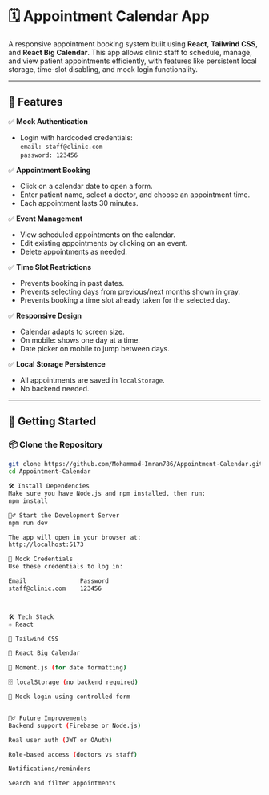 # 🗓️ Appointment Calendar App

A responsive appointment booking system built using **React**, **Tailwind CSS**, and **React Big Calendar**. This app allows clinic staff to schedule, manage, and view patient appointments efficiently, with features like persistent local storage, time-slot disabling, and mock login functionality.

---

## 🌟 Features

✅ **Mock Authentication**  
- Login with hardcoded credentials:  
  `email: staff@clinic.com`  
  `password: 123456`

✅ **Appointment Booking**  
- Click on a calendar date to open a form.
- Enter patient name, select a doctor, and choose an appointment time.
- Each appointment lasts 30 minutes.

✅ **Event Management**  
- View scheduled appointments on the calendar.
- Edit existing appointments by clicking on an event.
- Delete appointments as needed.

✅ **Time Slot Restrictions**  
- Prevents booking in past dates.
- Prevents selecting days from previous/next months shown in gray.
- Prevents booking a time slot already taken for the selected day.

✅ **Responsive Design**  
- Calendar adapts to screen size.
- On mobile: shows one day at a time.
- Date picker on mobile to jump between days.

✅ **Local Storage Persistence**  
- All appointments are saved in `localStorage`.
- No backend needed.

---

## 🚀 Getting Started

### 📦 Clone the Repository

```bash
git clone https://github.com/Mohammad-Imran786/Appointment-Calendar.git
cd Appointment-Calendar

🛠️ Install Dependencies
Make sure you have Node.js and npm installed, then run:
npm install

🏃‍♂️ Start the Development Server
npm run dev

The app will open in your browser at:
http://localhost:5173

🧪 Mock Credentials
Use these credentials to log in:

Email	            Password
staff@clinic.com	123456



🛠️ Tech Stack
⚛️ React

🎨 Tailwind CSS

📅 React Big Calendar

🧠 Moment.js (for date formatting)

🗄️ localStorage (no backend required)

🔐 Mock login using controlled form


🙋‍♂️ Future Improvements
Backend support (Firebase or Node.js)

Real user auth (JWT or OAuth)

Role-based access (doctors vs staff)

Notifications/reminders

Search and filter appointments